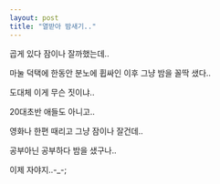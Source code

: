 ```yaml
---
layout: post
title: "열받아 밤새기.."
---
```


곱게 있다 잠이나 잘까했는데..

마눌 덕택에 한동안 분노에 휩싸인 이후 그냥 밤을 꼴딱 샜다..

도대체 이게 무슨 짓이냐..

20대초반 애들도 아니고..

영화나 한편 때리고 그냥 잠이나 잘건데..

공부아닌 공부하다 밤을 샜구나..

이제 자야지..-_-;


